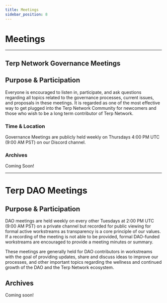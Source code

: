 ```yaml
---
title: Meetings
sidebar_position: 8
---
```

# Meetings 

___
## Terp Network Governance Meetings 
## Purpose & Participation 
Everyone is encouraged to listen in, participate, and ask questions regarding all topics related to the governance processes, current issues, and proposals in these meetings. It is regarded as one of the most effective way to get plugged into the Terp Network Community for newcomers and those who wish to be a long term contributor of Terp Network.
### Time & Location 
Governance Meetings are publicly held weekly on Thursdays 4:00 PM UTC (9:00 AM PST) on our Discord channel.
### Archives 
Coming Soon!
___


# Terp DAO Meetings

## Purpose & Participation 
DAO meetings are held weekly on every other Tuesdays at 2:00 PM UTC (9:00 AM PST) on a private channel but recorded for public viewing for formal active workstreams as transparency is a core principle of our values. If a recording of the meeting is not able to be provided, formal DAO-funded workstreams are encouraged to provide a meeting minutes or summary.

These meetings are generally held for DAO contributors in workstreams with the goal of providing updates, share and discuss ideas to improve our processes, and other important topics regarding the wellness and continued growth of the DAO and the Terp Network ecosystem.
## Archives
 Coming soon!